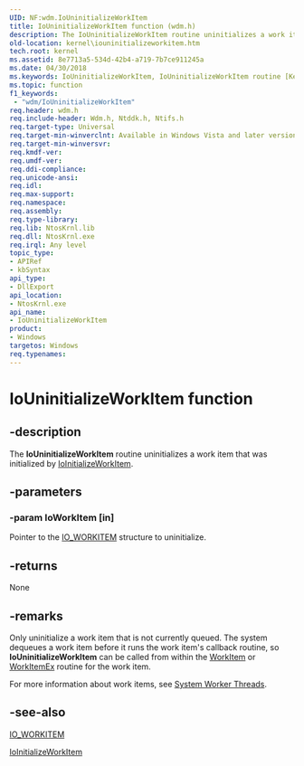```yaml
---
UID: NF:wdm.IoUninitializeWorkItem
title: IoUninitializeWorkItem function (wdm.h)
description: The IoUninitializeWorkItem routine uninitializes a work item that was initialized by IoInitializeWorkItem.
old-location: kernel\iouninitializeworkitem.htm
tech.root: kernel
ms.assetid: 8e7713a5-534d-42b4-a719-7b7ce911245a
ms.date: 04/30/2018
ms.keywords: IoUninitializeWorkItem, IoUninitializeWorkItem routine [Kernel-Mode Driver Architecture], k104_05634a73-eb65-4572-a776-4dcd6b116f52.xml, kernel.iouninitializeworkitem, wdm/IoUninitializeWorkItem
ms.topic: function
f1_keywords:
 - "wdm/IoUninitializeWorkItem"
req.header: wdm.h
req.include-header: Wdm.h, Ntddk.h, Ntifs.h
req.target-type: Universal
req.target-min-winverclnt: Available in Windows Vista and later versions of Windows.
req.target-min-winversvr: 
req.kmdf-ver: 
req.umdf-ver: 
req.ddi-compliance: 
req.unicode-ansi: 
req.idl: 
req.max-support: 
req.namespace: 
req.assembly: 
req.type-library: 
req.lib: NtosKrnl.lib
req.dll: NtosKrnl.exe
req.irql: Any level
topic_type:
- APIRef
- kbSyntax
api_type:
- DllExport
api_location:
- NtosKrnl.exe
api_name:
- IoUninitializeWorkItem
product:
- Windows
targetos: Windows
req.typenames: 
---
```


# IoUninitializeWorkItem function


## -description


The <b>IoUninitializeWorkItem</b> routine uninitializes a work item that was initialized by <a href="https://docs.microsoft.com/windows-hardware/drivers/ddi/wdm/nf-wdm-ioinitializeworkitem">IoInitializeWorkItem</a>.


## -parameters




### -param IoWorkItem [in]

Pointer to the <a href="https://docs.microsoft.com/windows-hardware/drivers/kernel/eprocess">IO_WORKITEM</a> structure to uninitialize. 


## -returns



None




## -remarks



Only uninitialize a work item that is not currently queued. The system dequeues a work item before it runs the work item's callback routine, so <b>IoUninitializeWorkItem</b> can be called from within the <a href="https://docs.microsoft.com/windows-hardware/drivers/ddi/wdm/nc-wdm-io_workitem_routine">WorkItem</a> or <a href="https://docs.microsoft.com/windows-hardware/drivers/ddi/wdm/nc-wdm-io_workitem_routine_ex">WorkItemEx</a> routine for the work item.

For more information about work items, see <a href="https://docs.microsoft.com/windows-hardware/drivers/kernel/system-worker-threads">System Worker Threads</a>. 




## -see-also




<a href="https://docs.microsoft.com/windows-hardware/drivers/kernel/eprocess">IO_WORKITEM</a>



<a href="https://docs.microsoft.com/windows-hardware/drivers/ddi/wdm/nf-wdm-ioinitializeworkitem">IoInitializeWorkItem</a>
 

 

